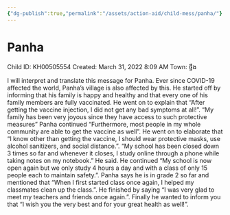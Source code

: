 ```yaml
---
{"dg-publish":true,"permalink":"/assets/action-aid/child-mess/panha/"}
---
```


# Panha

Child ID: KH00505554
Created: March 31, 2022 8:09 AM
Town: ថ្នឹង

I will interpret and translate this message for Panha. Ever since COVID-19 affected the world, Panha’s village is also affected by this. He started off by informing that his family is happy and healthy and that every one of his family members are fully vaccinated. He went on to explain that “After getting the vaccine injection, I did not get any bad symptoms at all!”. “My family has been very joyous since they have access to such protective measures” Panha continued “Furthermore, most people in my whole community are able to get the vaccine as well”. He went on to elaborate that “I know other than getting the vaccine, I should wear protective masks, use alcohol sanitizers, and social distance.”. “My school has been closed down 3 times so far and whenever it closes, I study online through a phone while taking notes on my notebook.” He said. He continued “My school is now open again but we only study 4 hours a day and with a class of only 15 people each to maintain safety.”. Panha says he is in grade 2 so far and mentioned that “When I first started class once again, I helped my classmates clean up the class.”. He finished by saying “I was very glad to meet my teachers and friends once again.”. Finally he wanted to inform you that “I wish you the very best and for your great health as well!”.